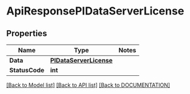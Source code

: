 # ApiResponsePIDataServerLicense

## Properties
Name | Type | Notes
------------ | ------------- | -------------
**Data** | **[**PIDataServerLicense**](../Model/PIDataServerLicense.md)**
**StatusCode** | **int**

[[Back to Model list]](../../DOCUMENTATION.md#documentation-for-models) [[Back to API list]](../../DOCUMENTATION.md#documentation-for-api-endpoints) [[Back to DOCUMENTATION]](../../DOCUMENTATION.md)
